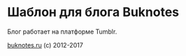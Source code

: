 # Шаблон для блога Buknotes

Блог работает на платформе Tumblr.

[buknotes.ru](http://buknotes.ru/) (c) 2012-2017
